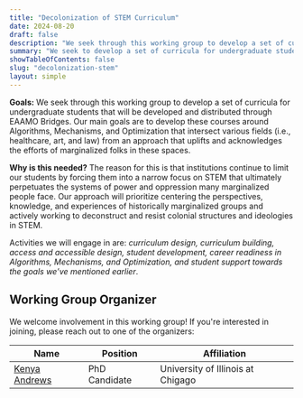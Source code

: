 ```yaml
---
title: "Decolonization of STEM Curriculum"
date: 2024-08-20
draft: false
description: "We seek through this working group to develop a set of curricula for undergraduate students that will be developed and distributed through EAAMO Bridges. Our main goals are to develop these courses around Algorithms, Mechanisms, and Optimization that intersect various fields (i.e., healthcare, art, and law) from an approach that uplifts and acknowledges the efforts of marginalized folks in these spaces."
summary: "We seek to develop a set of curricula for undergraduate students in courses around Algorithms, Mechanisms, and Optimization that intersect various fields (i.e., healthcare, art, and law) with an idea to uplift and acknowledge the efforts of marginalized folks in these spaces while empowering students to engage with these fields in a way that deconstructs and resists colonial structures and ideologies."
showTableOfContents: false
slug: "decolonization-stem"
layout: simple
---
```

**Goals:** We seek through this working group to develop a set of curricula for undergraduate students that will be developed and distributed through EAAMO Bridges. Our main goals are to develop these courses around Algorithms, Mechanisms, and Optimization that intersect various fields (i.e., healthcare, art, and law) from an approach that uplifts and acknowledges the efforts of marginalized folks in these spaces.

**Why is this needed?** The reason for this is that institutions continue to limit our students by forcing them into a narrow focus on STEM that ultimately perpetuates the systems of power and oppression many marginalized people face. Our approach will prioritize centering the perspectives, knowledge, and experiences of historically marginalized groups and actively working to deconstruct and resist colonial structures and ideologies in STEM.

Activities we will engage in are: *curriculum design, curriculum building, access and accessible design, student development, career readiness in Algorithms, Mechanisms, and Optimization, and student support towards the goals we’ve mentioned earlier*.

## Working Group Organizer

We welcome involvement in this working group! If you're interested in joining, please reach out to one of the organizers:

|        Name         |     Position        |               Affiliation                   |
|-----------------|-------------|----------------------------------|
| [Kenya Andrews](https://leadershipportfolio.wixsite.com/kenyaandrewscv) | PhD Candidate | University of Illinois at Chigago             |

